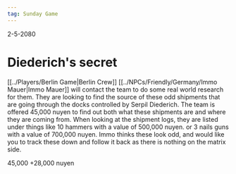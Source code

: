 ```yaml
---
tag: Sunday Game
---
```

2-5-2080
# Diederich's secret
[[../Players/Berlin Game|Berlin Crew]]
[[../NPCs/Friendly/Germany/Immo Mauer|Immo Mauer]] will contact the team to do some real world research for them. They are looking to find the source of these odd shipments that are going through the docks controlled by Serpil Diederich. The team is offered 45,000 nuyen to find out both what these shipments are and where they are coming from. When looking at the shipment logs, they are listed under things like 10 hammers with a value of 500,000 nuyen. or 3 nails guns with a value of 700,000 nuyen. Immo thinks these look odd,  and would like you to track these down and follow it back as there is nothing on the matrix side.

45,000 +28,000 nuyen